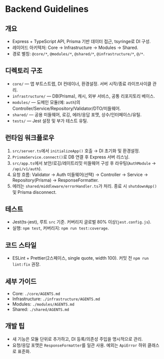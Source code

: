 # Backend Guidelines

## 개요
- Express + TypeScript API, Prisma 기반 데이터 접근, tsyringe로 DI 구성.
- 레이어드 아키텍처: Core → Infrastructure → Modules → Shared.
- 경로 별칭: `@core/*`, `@modules/*`, `@shared/*`, `@infrastructure/*`, `@/*`.

## 디렉토리 구조
- `core/` — 앱 부트스트랩, DI 컨테이너, 환경설정. 서버 시작/종료 라이프사이클 관리.
- `infrastructure/` — DB(Prisma), 캐시, 외부 서비스, 공통 리포지토리 베이스.
- `modules/` — 도메인 모듈(예: `auth`)의 Controller/Service/Repository/Validator/DTO/미들웨어.
- `shared/` — 공용 미들웨어, 로깅, 에러/응답 포맷, 상수/인터페이스/유틸.
- `tests/` — Jest 설정 및 부가 테스트 유틸.

## 런타임 워크플로우
1) `src/server.ts`에서 `initializeApp()` 호출 → DI 초기화 및 환경설정.
2) `PrismaService.connect()`로 DB 연결 후 Express 서버 리스닝.
3) `src/app.ts`에서 보안/로깅/레이트리밋 미들웨어 구성 후 라우팅(`AuthModule` → `/api/v1/auth`).
4) 요청 흐름: Validator → Auth 미들웨어(선택) → Controller → Service → Repository(Prisma) → ResponseFormatter.
5) 에러는 `shared/middleware/errorHandler.ts`가 처리. 종료 시 `shutdownApp()` 및 Prisma disconnect.

## 테스트
- Jest(ts-jest), 루트 `src` 기준. 커버리지 글로벌 80% 이상(`jest.config.js`).
- 실행: `npm test`, 커버리지: `npm run test:coverage`.

## 코드 스타일
- ESLint + Prettier(2스페이스, single quote, width 100). 커밋 전 `npm run lint:fix` 권장.

## 세부 가이드
- Core: `./core/AGENTS.md`
- Infrastructure: `./infrastructure/AGENTS.md`
- Modules: `./modules/AGENTS.md`
- Shared: `./shared/AGENTS.md`

## 개발 팁
- 새 기능은 모듈 단위로 추가하고, DI 등록/의존성 주입을 명시적으로 관리.
- 요청/응답 포맷은 `ResponseFormatter`를 일관 사용. 예외는 `ApiError` 하위 클래스로 표준화.
